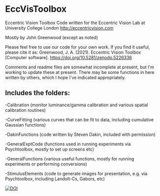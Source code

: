 # EccVisToolbox
Eccentric Vision Toolbox
Code written for the Eccentric Vision Lab at University College London
http://eccentricvision.com

Mostly by John Greenwood (except as noted)

Please feel free to use our code for your own work. If you find it useful, please cite it as: Greenwood, J. A. (2021). Eccentric Vision Toolbox [Computer software]. https://doi.org/10.5281/zenodo.5226336

Comments and readme files are somewhat incomplete at present, but I'm working to update these at present. There may be some functions in here written by others, which I hope I've indicated appropriately.

Includes the folders:
------------------------------------------

-Calibration (monitor luminance/gamma calibration and various spatial calibration routines)

-CurveFitting (various curves that can be fit to data, including cumulative Gaussian functions)

-DakinFunctions (code written by Steven Dakin, included with permission)

-GeneralExptCode (functions used in running experiments via Psychtoolbox, mostly to set up screens etc)

-GeneralFunctions (various useful functions, mostly for running experiments or performing conversions)

-StimulusElements (code to generate images for presentation, e.g. via Psychtoolbox, including Landolt-Cs, Gabors, etc)

[![DOI](https://zenodo.org/badge/221470018.svg)](https://zenodo.org/badge/latestdoi/221470018)
